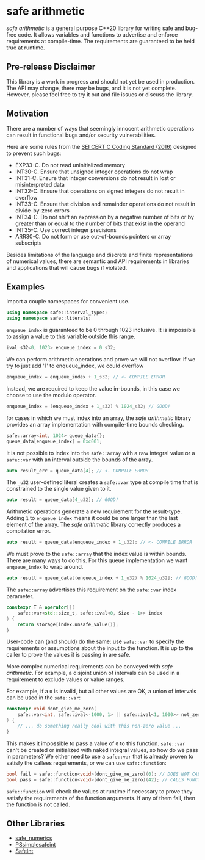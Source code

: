 # safe arithmetic

*safe arithmetic* is a general purpose C++20 library for writing safe and 
bug-free code. It allows variables and functions to advertise and enforce
requirements at compile-time. The requirements are guaranteed to be held 
true at runtime.

## Pre-release Disclaimer

This library is a work in progress and should not yet be used in production.
The API may change, there may be bugs, and it is not yet complete. However,
please feel free to try it out and file issues or discuss the library.

## Motivation

There are a number of ways that seemingly innocent arithmetic operations can
result in functional bugs and/or security vulnerabilities. 

Here are some rules from the 
[SEI CERT C Coding Standard (2016)](https://resources.sei.cmu.edu/downloads/secure-coding/assets/sei-cert-c-coding-standard-2016-v01.pdf)
designed to prevent such bugs:
- EXP33-C. Do not read uninitialized memory
- INT30-C. Ensure that unsigned integer operations do not wrap
- INT31-C. Ensure that integer conversions do not result in lost or misinterpreted data
- INT32-C. Ensure that operations on signed integers do not result in overflow
- INT33-C. Ensure that division and remainder operations do not result in divide-by-zero errors
- INT34-C. Do not shift an expression by a negative number of bits or by greater than or equal to the number of bits that exist in the operand
- INT35-C. Use correct integer precisions
- ARR30-C. Do not form or use out-of-bounds pointers or array subscripts

Besides limitations of the language and discrete and finite representations of
numerical values, there are semantic and API requirements in libraries and
applications that will cause bugs if violated.

## Examples

Import a couple namespaces for convenient use.

```c++
using namespace safe::interval_types;
using namespace safe::literals;
```

`enqueue_index` is guaranteed to be 0 through 1023 inclusive. It is impossible
to assign a value to this variable outside this range.

```c++
ival_s32<0, 1023> enqueue_index = 0_s32;
```

We can perform arithmetic operations and prove we will not overflow. If we 
try to just add '1' to enqueue_index, we could overflow

```c++
enqueue_index = enqueue_index + 1_s32; // <- COMPILE ERROR 
```
Instead, we are required to keep the value in-bounds, in this case we choose
to use the modulo operator.

```c++
enqueue_index = (enqueue_index + 1_s32) % 1024_s32; // GOOD!
```

for cases in which we must index into an array, the *safe arithmetic* library
provides an array implementation with compile-time bounds checking.

```c++
safe::array<int, 1024> queue_data{};
queue_data[enqueue_index] = 0xc001;
```

It is not possible to index into the `safe::array` with a raw integral value or
a `safe::var` with an interval outside the bounds of the array.

```c++
auto result_err = queue_data[4]; // <- COMPILE ERROR
```

The `_u32` user-defined literal creates a `safe::var` type at compile time that
is constrained to the single value given to it. 

```c++
auto result = queue_data[4_u32]; // GOOD!
```

Arithmetic operations generate a new requirement for the result-type. Adding `1`
to `enqueue_index` means it could be one larger than the last element of the
array. The *safe arithmetic* library correctly produces a compilation error.

```c++
auto result = queue_data[enqueue_index + 1_u32]; // <- COMPILE ERROR
```

We must prove to the `safe::array` that the index value is within bounds. 
There are many ways to do this. For this queue implementation we want 
`enqueue_index` to wrap around.

```c++
auto result = queue_data[(enqueue_index + 1_u32) % 1024_u32]; // GOOD!
```

The `safe::array` advertises this requirement on the `safe::var` index
parameter.

```c++
constexpr T & operator[](
    safe::var<std::size_t, safe::ival<0, Size - 1>> index
) {
    return storage[index.unsafe_value()];
}
```

User-code can (and should) do the same: use `safe::var` to specify the
requirements or assumptions about the input to the function. It is up to the
caller to prove the values it is passing in are safe.

More complex numerical requirements can be conveyed with *safe arithmetic*. For
example, a disjoint union of intervals can be used in a requirement to exclude 
values or value ranges.

For example, if a `0` is invalid, but all other values are OK, a union of 
intervals can be used in the `safe::var`:

```c++
constexpr void dont_give_me_zero(
    safe::var<int, safe::ival<-1000, 1> || safe::ival<1, 1000>> not_zero
) {
    // ... do something really cool with this non-zero value ...
}
```

This makes it impossible to pass a value of `0` to this function. `safe::var`
can't be created or initialized with naked integral values, so how do we pass 
in parameters? We either need to use a `safe::var` that is already proven
to satisfy the callees requirements, or we can use `safe::function`:

```c++
bool fail = safe::function<void>(dont_give_me_zero)(0); // DOES NOT CALL FUNCTION
bool pass = safe::function<void>(dont_give_me_zero)(42); // CALLS FUNCTION
```

`safe::function` will check the values at runtime if necessary to prove they
satisfy the requirements of the function arguments. If any of them fail,
then the function is not called.

## Other Libraries

- [safe_numerics](https://github.com/boostorg/safe_numerics)
- [PSsimplesafeint](https://github.com/PeterSommerlad/PSsimplesafeint)
- [SafeInt](https://github.com/dcleblanc/SafeInt)
